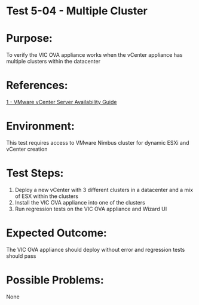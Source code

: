 Test 5-04 - Multiple Cluster
=======

# Purpose:
To verify the VIC OVA appliance works when the vCenter appliance has multiple clusters within the datacenter

# References:
[1 - VMware vCenter Server Availability Guide](http://www.vmware.com/files/pdf/techpaper/vmware-vcenter-server-availability-guide.pdf)

# Environment:
This test requires access to VMware Nimbus cluster for dynamic ESXi and vCenter creation

# Test Steps:
1. Deploy a new vCenter with 3 different clusters in a datacenter and a mix of ESX within the clusters
2. Install the VIC OVA appliance into one of the clusters
3. Run regression tests on the VIC OVA appliance and Wizard UI

# Expected Outcome:
The VIC OVA appliance should deploy without error and regression tests should pass

# Possible Problems:
None
